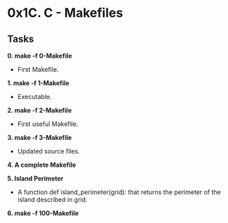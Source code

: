 # 0x1C. C - Makefiles

## Tasks

**0. make -f 0-Makefile**
* First Makefile.

**1. make -f 1-Makefile**
* Executable.

**2. make -f 2-Makefile**
* First useful Makefile.

**3. make -f 3-Makefile**
* Updated source files.

**4. A complete Makefile**

**5. Island Perimeter**
* A function def island_perimeter(grid): that returns the perimeter of the island described in grid.

**6. make -f 100-Makefile**